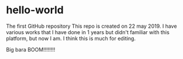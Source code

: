 # hello-world
The first GitHub repository
This repo is created on 22 may 2019. I have various works that I have done in 1 years but didn't  familiar with this platform, but now I am. 
I think this is much for editing.

Big bara BOOM!!!!!!!!
